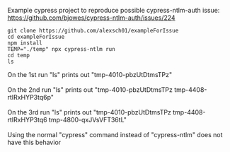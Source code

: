 Example cypress project to reproduce possible cypress-ntlm-auth issue: https://github.com/bjowes/cypress-ntlm-auth/issues/224

```
git clone https://github.com/alexsch01/exampleForIssue
cd exampleForIssue
npm install
TEMP="./temp" npx cypress-ntlm run
cd temp
ls
```
On the 1st run "ls" prints out "tmp-4010-pbzUtDtmsTPz"\
\
On the 2nd run "ls" prints out "tmp-4010-pbzUtDtmsTPz  tmp-4408-rtIRxHYP3tq6p"\
\
On the 3rd run "ls" prints out "tmp-4010-pbzUtDtmsTPz  tmp-4408-rtIRxHYP3tq6  tmp-4800-qxJVsVFT36tL"\
\
Using the normal "cypress" command instead of "cypress-ntlm" does not have this behavior
